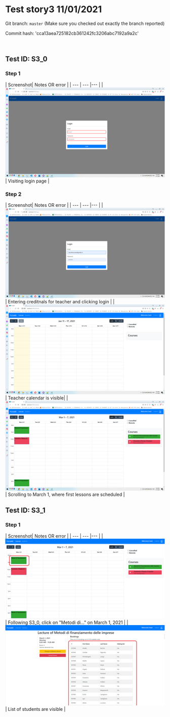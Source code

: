 

# Test story3 11/01/2021

Git branch: `master` (Make sure you checked out exactly the branch reported)

Commit hash: 'cca13aea725182cb361242fc3206abc7192a9a2c'

<br>

## Test ID: S3_0

### Step 1

| Screenshot| Notes OR error |
| --- | --- |--- |
| ![login view](./images/S3_0/step1.png) | Visiting login page |

### Step 2

| Screenshot| Notes OR error |
| --- | --- |--- |
| ![login view](./images/S3_0/step2_1.png) | Entering creditnals for teacher and clicking login |
| ![login view](./images/S3_0/step2_2.png) | Teacher calendar is visible|
| ![login view](./images/S3_0/step2_3.png) | Scrolling to March 1, where first lessons are scheduled |

## Test ID: S3_1

### Step 1

| Screenshot| Notes OR error |
| --- | --- |--- |
| ![login view](./images/S3_1/step1_1.png) | Following S3_0, click on "Metodi di..." on March 1, 2021 |
| ![login view](./images/S3_1/step1_2.png) | List of students are visible |